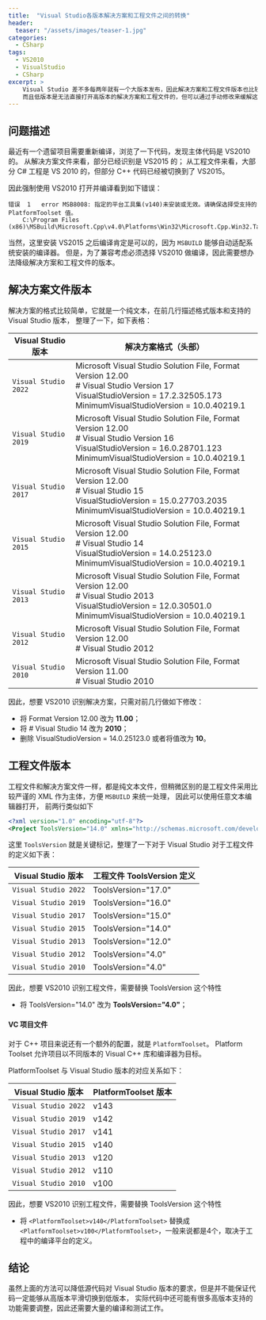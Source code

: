 ```yaml
---
title:  "Visual Studio各版本解决方案和工程文件之间的转换"
header:
  teaser: "/assets/images/teaser-1.jpg"
categories:
  - CSharp
tags:
  - VS2010
  - VisualStudio
  - CSharp
excerpt: >
    Visual Studio 差不多每两年就有一个大版本发布，因此解决方案和工程文件版本也比较多，
    而且低版本是无法直接打开高版本的解决方案和工程文件的，但可以通过手动修改来缓解这些问题。
---
```


## 问题描述

最近有一个遗留项目需要重新编译，浏览了一下代码，发现主体代码是 VS2010 的。
从解决方案文件来看，部分已经识别是 VS2015 的；
从工程文件来看，大部分 C# 工程是 VS 2010 的，但部分 C++ 代码已经被切换到了 VS2015。

因此强制使用 VS2010 打开并编译看到如下错误：

```
错误	1	error MSB8008: 指定的平台工具集(v140)未安装或无效。请确保选择受支持的 PlatformToolset 值。
	C:\Program Files (x86)\MSBuild\Microsoft.Cpp\v4.0\Platforms\Win32\Microsoft.Cpp.Win32.Targets
```

当然，这里安装 VS2015 之后编译肯定是可以的，因为 `MSBUILD` 能够自动适配系统安装的编译器。
但是，为了兼容考虑必须选择 VS2010 做编译，因此需要想办法降级解决方案和工程文件的版本。

## 解决方案文件版本

解决方案的格式比较简单，它就是一个纯文本，在前几行描述格式版本和支持的 Visual Studio 版本，
整理了一下，如下表格：

| Visual Studio 版本     | 解决方案格式（头部）                                                                                                                                                                              |
|----------------------|-----------------------------------------------------------------------------------------------------------------------------------------------------------------------------------------|
| `Visual Studio 2022` | Microsoft Visual Studio Solution File, Format Version 12.00 <br/> # Visual Studio Version 17 <br/> VisualStudioVersion = 17.2.32505.173 <br/> MinimumVisualStudioVersion = 10.0.40219.1 |
| `Visual Studio 2019` | Microsoft Visual Studio Solution File, Format Version 12.00 <br/> # Visual Studio Version 16 <br/> VisualStudioVersion = 16.0.28701.123 <br/> MinimumVisualStudioVersion = 10.0.40219.1 |
| `Visual Studio 2017` | Microsoft Visual Studio Solution File, Format Version 12.00 <br/> # Visual Studio 15 <br/> VisualStudioVersion = 15.0.27703.2035 <br/> MinimumVisualStudioVersion = 10.0.40219.1        |
| `Visual Studio 2015` | Microsoft Visual Studio Solution File, Format Version 12.00 <br/> # Visual Studio 14 <br/> VisualStudioVersion = 14.0.25123.0 <br/> MinimumVisualStudioVersion = 10.0.40219.1           |
| `Visual Studio 2013` | Microsoft Visual Studio Solution File, Format Version 12.00 <br/> # Visual Studio 2013 <br/> VisualStudioVersion = 12.0.30501.0 <br/> MinimumVisualStudioVersion = 10.0.40219.1         |
| `Visual Studio 2012` | Microsoft Visual Studio Solution File, Format Version 12.00 <br/> # Visual Studio 2012                                                                                                  |
| `Visual Studio 2010` | Microsoft Visual Studio Solution File, Format Version 11.00 <br/> # Visual Studio 2010                                                                                                  |

因此，想要 VS2010 识别解决方案，只需对前几行做如下修改：
* 将 Format Version 12.00 改为 **11.00**；
* 将 # Visual Studio 14 改为 **2010**；
* 删除 VisualStudioVersion = 14.0.25123.0 或者将值改为 **10**。

## 工程文件版本

工程文件和解决方案文件一样，都是纯文本文件，但稍微区别的是工程文件采用比较严谨的 XML 作为主体，方便 `MSBUILD` 来统一处理，
因此可以使用任意文本编辑器打开， 前两行类似如下

```xml
<?xml version="1.0" encoding="utf-8"?>
<Project ToolsVersion="14.0" xmlns="http://schemas.microsoft.com/developer/msbuild/2003">
```

这里 `ToolsVersion` 就是关键标记，整理了一下对于 Visual Studio 对于工程文件的定义如下表：

|  Visual Studio 版本    | 工程文件 ToolsVersion 定义 |
|----------------------|----------------------|
| `Visual Studio 2022` | ToolsVersion="17.0"  |
| `Visual Studio 2019` | ToolsVersion="16.0"  |
| `Visual Studio 2017` | ToolsVersion="15.0"  |
| `Visual Studio 2015` | ToolsVersion="14.0"  |
| `Visual Studio 2013` | ToolsVersion="12.0"  |
| `Visual Studio 2012` | ToolsVersion="4.0"   |
| `Visual Studio 2010` | ToolsVersion="4.0"   |

因此，想要 VS2010 识别工程文件，需要替换 ToolsVersion 这个特性
* 将 ToolsVersion="14.0" 改为 **ToolsVersion="4.0"**；


#### VC 项目文件

对于 C++ 项目来说还有一个额外的配置，就是 `PlatformToolset`。
Platform Toolset 允许项目以不同版本的 Visual C++ 库和编译器为目标。

PlatformToolset 与 Visual Studio 版本的对应关系如下：

|  Visual Studio 版本    | PlatformToolset 版本 |
|----------------------|--------------------|
| `Visual Studio 2022` | v143               |
| `Visual Studio 2019` | v142               |
| `Visual Studio 2017` | v141               |
| `Visual Studio 2015` | v140               |
| `Visual Studio 2013` | v120               |
| `Visual Studio 2012` | v110               |
| `Visual Studio 2010` | v100               |

因此，想要 VS2010 识别工程文件，需要替换 ToolsVersion 这个特性
* 将 `<PlatformToolset>v140</PlatformToolset>` 替换成 `<PlatformToolset>v100</PlatformToolset>`，一般来说都是4个，取决于工程中的编译平台的定义。

## 结论

虽然上面的方法可以降低源代码对 Visual Studio 版本的要求，但是并不能保证代码一定能够从高版本平滑切换到低版本，
实际代码中还可能有很多高版本支持的功能需要调整，因此还需要大量的编译和测试工作。

